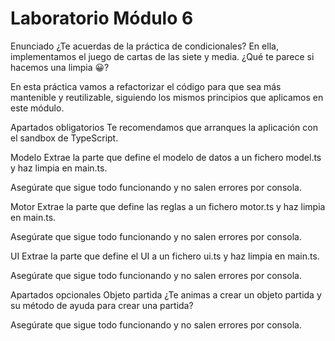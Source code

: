 # Laboratorio Módulo 6

Enunciado
¿Te acuerdas de la práctica de condicionales? En ella, implementamos el juego de cartas de las siete y media. ¿Qué te parece si hacemos una limpia 😀?

En esta práctica vamos a refactorizar el código para que sea más mantenible y reutilizable, siguiendo los mismos principios que aplicamos en este módulo.

Apartados obligatorios
Te recomendamos que arranques la aplicación con el sandbox de TypeScript.

Modelo
Extrae la parte que define el modelo de datos a un fichero model.ts y haz limpia en main.ts.

Asegúrate que sigue todo funcionando y no salen errores por consola.

Motor
Extrae la parte que define las reglas a un fichero motor.ts y haz limpia en main.ts.

Asegúrate que sigue todo funcionando y no salen errores por consola.

UI
Extrae la parte que define el UI a un fichero ui.ts y haz limpia en main.ts.

Asegúrate que sigue todo funcionando y no salen errores por consola.

Apartados opcionales
Objeto partida
¿Te animas a crear un objeto partida y su método de ayuda para crear una partida?

Asegúrate que sigue todo funcionando y no salen errores por consola.
